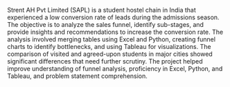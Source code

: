 Strent AH Pvt Limited (SAPL) is a student hostel chain in India that experienced a low conversion rate of leads during the admissions season.
The objective is to analyze the sales funnel, identify sub-stages, and provide insights and recommendations to increase the conversion rate.
The analysis involved merging tables using Excel and Python, creating funnel charts to identify bottlenecks, and using Tableau for visualizations.
The comparison of visited and agreed-upon students in major cities showed significant differences that need further scrutiny.
The project helped improve understanding of funnel analysis, proficiency in Excel, Python, and Tableau, and problem statement comprehension.
